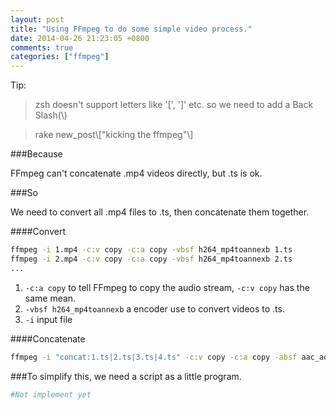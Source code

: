 ```yaml
---
layout: post
title: "Using FFmpeg to do some simple video process."
date: 2014-04-26 21:23:05 +0800
comments: true
categories: ["ffmpeg"]
---
```


Tip:

> zsh doesn't support letters like '[', ']' etc. so we need to add a Back Slash(\\)

> rake new\_post\\["kicking the ffmpeg"\\]

###Because

FFmpeg can't concatenate .mp4 videos directly, but .ts is ok. 

###So

We need to convert all .mp4 files to .ts, then concatenate them together.

####Convert

```bash
ffmpeg -i 1.mp4 -c:v copy -c:a copy -vbsf h264_mp4toannexb 1.ts
ffmpeg -i 2.mp4 -c:v copy -c:a copy -vbsf h264_mp4toannexb 2.ts
...
```

1. `-c:a copy` to tell FFmpeg to copy the audio stream, `-c:v copy` has the same mean.
2. `-vbsf h264_mp4toannexb` a encoder use to convert videos to .ts.
3. `-i` input file

####Concatenate

```bash
ffmpeg -i "concat:1.ts|2.ts|3.ts|4.ts" -c:v copy -c:a copy -absf aac_adtstoasc output.mp4
```

###To simplify this, we need a script as a little program.

```bash
#Not implement yet
```
